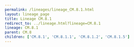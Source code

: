```yaml
---
permalink: /lineages/lineage_CM.8.1.html
layout: lineage_page
title: Lineage CM.8.1
redirect_to: ../lineage.html?lineage=CM.8.1
lineage: CM.8.1
parent: CM.8
children: ['CM.8.1', 'CM.8.1.1', 'CM.8.1.2', 'CM.8.1.5']
---
```

